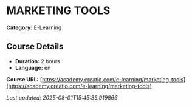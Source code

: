 # MARKETING TOOLS

**Category:** E-Learning

## Course Details

- **Duration:** 2 hours
- **Language:** en

**Course URL:** [https://academy.creatio.com/e-learning/marketing-tools](https://academy.creatio.com/e-learning/marketing-tools)

*Last updated: 2025-08-01T15:45:35.919866*
